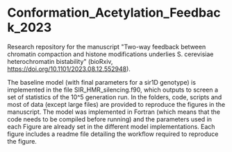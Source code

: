 # Conformation_Acetylation_Feedback_2023
Research repository for the manuscript "Two-way feedback between chromatin compaction and histone modifications underlies S. cerevisiae heterochromatin bistability" (bioRxiv, https://doi.org/10.1101/2023.08.12.552948).

The baseline model (with final parameters for a sir1D genotype) is implemented in the file SIR_HMR_silencing.f90, which outputs to screen a set of statistics of the 10^5 generation run. In the folders, code, scripts and most of data (except large files) are provided  to reproduce the figures in the manuscript. The model was implemented in Fortran (which means that the code needs to be compiled before running) and the parameters used in each Figure are already set in the different model implementations. Each figure includes a readme file detailing the workflow required to reproduce the figure.
